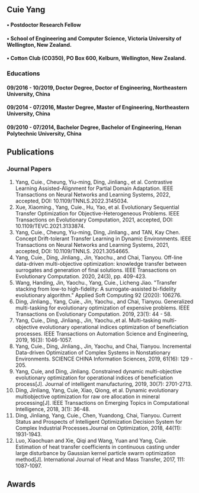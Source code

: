 ## Cuie Yang
#### • Postdoctor Research Fellow 
#### • School of Engineering and Computer Science, Victoria University of Wellington, New Zealand. 
#### • Cotton Club (CO350), PO Box 600, Kelburn, Wellington, New Zealand.

### Educations
#### 09/2016 - 10/2019, Doctor Degree, Doctor of Engineering, Northeastern University, China
#### 09/2014 - 07/2016, Master Degree, Master of Engineering, Northeastern University, China
#### 09/2010 - 07/2014, Bachelor Degree, Bachelor of Engineering, Henan Polytechnic University, China

## Publications
### Journal Papers
1.	Yang, Cuie., Cheung, Yiu-ming, Ding, Jinliang., et al.  Contrastive Learning Assisted-Alignment for Partial Domain Adaptation. IEEE Transactions on Neural Networks and Learning Systems, 2022, accepted, DOI: 10.1109/TNNLS.2022.3145034. 
2.	Xue, Xiaoming., Yang, Cuie., Hu, Yao, et al. Evolutionary Sequential Transfer Optimization for Objective-Heterogeneous Problems. IEEE Transactions on Evolutionary Computation, 2021, accepted, DOI: 10.1109/TEVC.2021.3133874. 
3.	Yang, Cuie., Cheung, Yiu-ming, Ding, Jinliang., and TAN, Kay Chen.  Concept Drift-tolerant Transfer Learning in Dynamic Environments. IEEE Transactions on Neural Networks and Learning Systems, 2021, accepted, DOI: 10.1109/TNNLS. 2021.3054665. 
4.	Yang, Cuie., Ding, Jinliang., Jin, Yaochu., and Chai, Tianyou. Off-line data-driven multi-objective optimization: knowledge transfer between surrogates and generation of final solutions. IEEE Transactions on Evolutionary Computation. 2020, 24(3), pp. 409-423.
5.	Wang, Handing, Jin, Yaochu., Yang, Cuie., Licheng Jiao. "Transfer stacking from low-to high-fidelity: A surrogate-assisted bi-fidelity evolutionary algorithm." Applied Soft Computing 92 (2020): 106276.
6.	Ding, Jinliang., Yang, Cuie., Jin, Yaochu., and Chai, Tianyou. Generalized multi-tasking for evolutionary optimization of expensive problems. IEEE Transactions on Evolutionary Computation. 2019, 23(1): 44 - 58. 
7.	Yang, Cuie., Ding, Jinliang., Jin, Yaochu.,et al. Multi-tasking multi-objective evolutionary operational indices optimization of beneﬁciation processes. IEEE Transactions on Automation Science and Engineering, 2019, 16(3): 1046-1057.
8.	Yang, Cuie., Ding, Jinliang., Jin, Yaochu, and Chai, Tianyou. Incremental Data-driven Optimization of Complex Systems in Nonstationary Environments. SCIENCE CHINA Information Sciences, 2019, 61(16): 129 - 205.
9.	Yang, Cuie, and Ding, Jinliang. Constrained dynamic multi-objective evolutionary optimization for operational indices of beneficiation process[J]. Journal of intelligent manufacturing, 2019, 30(7): 2701-2713.
10.	Ding, Jinliang, Yang, Cuie, Xiao, Qiong, et al. Dynamic evolutionary multiobjective optimization for raw ore allocation in mineral processing[J]. IEEE Transactions on Emerging Topics in Computational Intelligence, 2018, 3(1): 36-48.
11.	Ding, Jinliang, Yang, Cuie., Chen, Yuandong, Chai, Tianyou. Current Status and Prospects of Intelligent Optimization Decision System for Complex Industrial Processes.Journal on Optimization, 2018, 44(11): 1931-1943.
12.	Luo, Xiaochuan and Xie, Qiqi and Wang, Yuan and Yang, Cuie. Estimation of heat transfer coefficients in continuous casting under large disturbance by Gaussian kernel particle swarm optimization method[J]. International Journal of Heat and Mass Transfer, 2017, 111: 1087-1097.

## Awards
